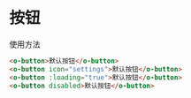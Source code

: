 # 按钮
使用方法

<button-demo></button-demo>

```html
<o-button>默认按钮</o-button>
<o-button icon="settings">默认按钮</o-button>
<o-button :loading="true">默认按钮</o-button>
<o-button disabled>默认按钮</o-button>
```